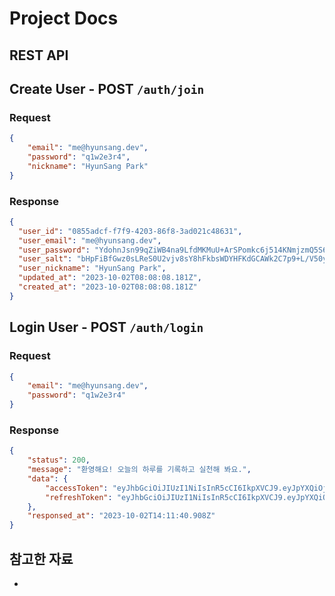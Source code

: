 # Project Docs

## REST API

## Create User - POST `/auth/join`

### Request
```json
{
    "email": "me@hyunsang.dev",
    "password": "q1w2e3r4",
    "nickname": "HyunSang Park"
}
```

### Response
```json
{
  "user_id": "0855adcf-f7f9-4203-86f8-3ad021c48631",
  "user_email": "me@hyunsang.dev",
  "user_password": "YdohnJsn99qZiWB4na9LfdMKMuU+ArSPomkc6j514KNmjzmQ5S6k0v8YpvOr/NeJEHKtmM5U2eLFIsWWSEyz6w==",
  "user_salt": "bHpFiBfGwz0sLReS0U2vjv8sY8hFkbsWDYHFKdGCAWk2C7p9+L/V50yqaDKxxEzznSljkiTPLPvySP/AJmrUlA==",
  "user_nickname": "HyunSang Park",
  "updated_at": "2023-10-02T08:08:08.181Z",
  "created_at": "2023-10-02T08:08:08.181Z"
}
```

## Login User - POST `/auth/login`

### Request
```json
{
    "email": "me@hyunsang.dev",
    "password": "q1w2e3r4"
}
```

### Response
```json
{
    "status": 200,
    "message": "환영해요! 오늘의 하루를 기록하고 실천해 봐요.",
    "data": {
        "accessToken": "eyJhbGciOiJIUzI1NiIsInR5cCI6IkpXVCJ9.eyJpYXQiOjE2OTYyNTU5MDIsImV4cCI6MTY5NjI1OTUwMn0.4v01u68I1gf1_GURRDx3m8fnlbuJ6rHraV4I0HSf9Qw",
        "refreshToken": "eyJhbGciOiJIUzI1NiIsInR5cCI6IkpXVCJ9.eyJpYXQiOjE2OTYyNTU5MDIsImV4cCI6MTY5NzQ2NTUwMn0.0up1pEAkw920_hP7aYAl_ZW6F9YiFNsWbL_MGYqE24o"
    },
    "responsed_at": "2023-10-02T14:11:40.908Z"
}
```

## 참고한 자료
- []()